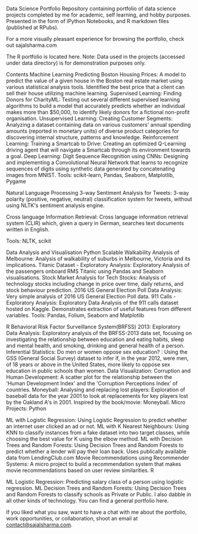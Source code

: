 Data Science Portfolio
Repository containing portfolio of data science projects completed by me for academic, self learning, and hobby purposes. Presented in the form of iPython Notebooks, and R markdown files (published at RPubs).

For a more visually pleasant experience for browsing the portfolio, check out sajalsharma.com

The R portfolio is located here.
Note: Data used in the projects (accessed under data directory) is for demonstration purposes only.

Contents
Machine Learning
Predicting Boston Housing Prices: A model to predict the value of a given house in the Boston real estate market using various statistical analysis tools. Identified the best price that a client can sell their house utilizing machine learning.
Supervised Learning: Finding Donors for CharityML: Testing out several different supervised learning algorithms to build a model that accurately predicts whether an individual makes more than $50,000, to identify likely donors for a fictional non-profit organisation.
Unsupervised Learning: Creating Customer Segments: Analyzing a dataset containing data on various customers' annual spending amounts (reported in monetary units) of diverse product categories for discovering internal structure, patterns and knowledge.
Reinforcement Learning: Training a Smartcab to Drive: Creating an optimized Q-Learning driving agent that will navigate a Smartcab through its environment towards a goal.
Deep Learning: Digit Sequence Recognition using CNNs: Designing and implementing a Convolutional Neural Network that learns to recognize sequences of digits using synthetic data generated by concatenating images from MNIST.
Tools: scikit-learn, Pandas, Seaborn, Matplotlib, Pygame

Natural Language Processing
3-way Sentiment Analysis for Tweets: 3-way polarity (positive, negative, neutral) classification system for tweets, without using NLTK's sentiment analysis engine.

Cross language Information Retrieval: Cross language information retrieval system (CLIR) which, given a query in German, searches text documents written in English.

Tools: NLTK, scikit

Data Analysis and Visualisation
Python
Scalable Walkability Analysis of Melbourne: Analysis of walkability of suburbs in Melbourne, Victoria and its implications.
Titanic Dataset - Exploratory Analysis: Exploratory Analysis of the passengers onboard RMS Titanic using Pandas and Seaborn visualisations.
Stock Market Analysis for Tech Stocks: Analysis of technology stocks including change in price over time, daily returns, and stock behaviour prediction.
2016 US General Election Poll Data Analysis: Very simple analysis of 2016 US General Election Poll data.
911 Calls - Exploratory Analysis: Exploratory Data Analysis of the 911 calls dataset hosted on Kaggle. Demonstrates extraction of useful features from different variables.
Tools: Pandas, Folium, Seaborn and Matplotlib

R
Behavioral Risk Factor Surveillance System(BRFSS) 2013: Exploratory Data Analysis: Exploratory analysis of the BRFSS-2013 data set, focusing on investigating the relationship between education and eating habits, sleep and mental health, and smoking, drinking and general health of a person.
Inferential Statistics: Do men or women oppose sex education? : Using the GSS (General Social Survey) dataset to infer if, in the year 2012, were men, of 18 years or above in the United States, more likely to oppose sex education in public schools than women.
Data Visualization: Corruption and Human Development: A scatter plot for the relationship between the 'Human Development Index' and the 'Corruption Perceptions Index' of countries.
Moneyball: Analysing and replacing lost players: Exploration of baseball data for the year 2001 to look at replacements for key players lost by the Oakland A's in 2001. Inspired by the book/movie: Moneyball.
Micro Projects:
Python

ML with Logistic Regression: Using Logistic Regression to predict whether an internet user clicked an ad or not.
ML with K Nearest Neighbours: Using KNN to classify instances from a fake dataset into two target classes, while choosing the best value for K using the elbow method.
ML with Decision Trees and Random Forests: Using Decision Trees and Random Forests to predict whether a lender will pay their loan back. Uses publically available data from LendingClub.com
Movie Recommendations using Recommender Systems: A micro project to build a recommendation system that makes movie recommendations based on user review similarities.
R

ML Logistic Regression: Predicting salary class of a person using logistic regression.
ML Decision Trees and Random Forests: Using Decision Trees and Random Forests to classify schools as Private or Public.
I also dabble in all other kinds of technology. You can find a general portfolio here.

If you liked what you saw, want to have a chat with me about the portfolio, work opportunities, or collaboration, shoot an email at contact@sajalsharma.com.
